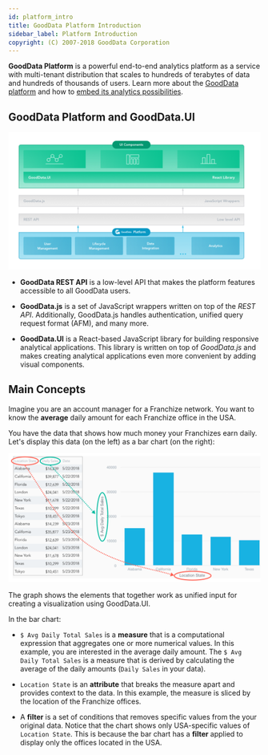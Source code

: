 ```yaml
---
id: platform_intro
title: GoodData Platform Introduction
sidebar_label: Platform Introduction
copyright: (C) 2007-2018 GoodData Corporation
---
```


**GoodData Platform** is a powerful end-to-end analytics platform as a service with multi-tenant distribution that scales to hundreds of terabytes of data and hundreds of thousands of users. Learn more about the [GoodData platform](https://www.gooddata.com/platform) and how to [embed its analytics possibilities](https://www.gooddata.com/embedded-analytics).

## GoodData Platform and GoodData.UI

![GoodData Platform and GoodData.UI](assets/gooddata_platform_ui.png "GoodData Platform and GoodData.UI")

* **GoodData REST API** is a low-level API that makes the platform features accessible to all GoodData users.

* **GoodData.js** is a set of JavaScript wrappers written on top of the *REST API*. Additionally, GoodData.js handles authentication, unified query request format (AFM), and many more.

* **GoodData.UI** is a React-based JavaScript library for building responsive analytical applications. This library is written on top of *GoodData.js* and makes creating analytical applications even more convenient by adding visual components.

## Main Concepts

Imagine you are an account manager for a Franchize network. You want to know the **average** daily amount for each Franchize office in the USA.

You have the data that shows how much money your Franchizes earn daily. Let's display this data (on the left) as a bar chart (on the right):

![Bar Chart](assets/intro_bar_chart.png "Bar Chart")

The graph shows the elements that together work as unified input for creating a visualization using GoodData.UI.

In the bar chart:

* `$ Avg Daily Total Sales` is a **measure** that is a computational expression that aggregates one or more numerical values. In this example, you are interested in the average daily amount. The `$ Avg Daily Total Sales` is a measure that is derived by calculating the average of the daily amounts (`Daily Sales` in your data).

* `Location State` is an **attribute** that breaks the measure apart and provides context to the data. In this example, the measure is sliced by the location of the Franchize offices.

* A **filter** is a set of conditions that removes specific values from the your original data. Notice that the chart shows only USA-specific values of `Location State`. This is because the bar chart has a **filter** applied to display only the offices located in the USA.